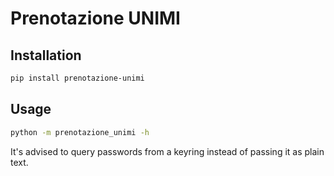 # Prenotazione UNIMI
## Installation
```sh
pip install prenotazione-unimi
```

## Usage
```sh
python -m prenotazione_unimi -h
```

It's advised to query passwords from a keyring instead of passing it as plain text.
